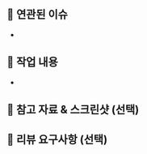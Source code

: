 ## 🔖 연관된 이슈

<!--#[이슈번호], #[이슈번호]-->

-

## 📂 작업 내용

<!--이번 PR에서 작업한 내용을 간략히 설명해주세요(이미지 첨부 가능)-->

-

## 📑 참고 자료 & 스크린샷 (선택)

## 📢 리뷰 요구사항 (선택)

<!--
리뷰어가 특별히 봐주었으면 하는 부분이 있다면 작성해주세요
ex) 메서드 XXX의 이름을 더 잘 짓고 싶은데 혹시 좋은 명칭이 있을까요?
-->
